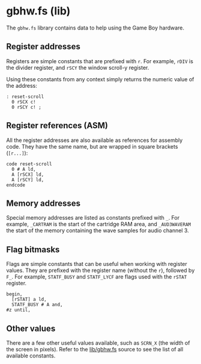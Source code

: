 # gbhw.fs (lib)

The `gbhw.fs` library contains data to help using the Game Boy hardware.

## Register addresses

Registers are simple constants that are prefixed with `r`. For example, `rDIV`
is the divider register, and `rSCY` the window scroll-y register.

Using these constants from any context simply returns the numeric value of
the address:

```
: reset-scroll
  0 rSCX c!
  0 rSCY c! ;
```

## Register references (ASM)

All the register addresses are also available as references for assembly code.
They have the same name, but are wrapped in square brackets (`[r...]`):

```
code reset-scroll
  0 # A ld,
  A [rSCX] ld,
  A [rSCY] ld,
endcode
```

## Memory addresses

Special memory addresses are listed as constants prefixed with `_`. For example,
`_CARTRAM` is the start of the cartridge RAM area, and `_AUD3WAVERAM` the start
of the memory containing the wave samples for audio channel 3.

## Flag bitmasks

Flags are simple constants that can be useful when working with register values.
They are prefixed with the register name (without the `r`), followed by `F_`.
For example, `STATF_BUSY` and `STATF_LYCF` are flags used with the `rSTAT`
register.

```
begin,
  [rSTAT] a ld,
  STATF_BUSY # A and,
#z until,
```

## Other values

There are a few other useful values available, such as `SCRN_X` (the width of
the screen in pixels). Refer to the [lib/gbhw.fs](../../lib/gbhw.fs) source to see the list of all
available constants.
